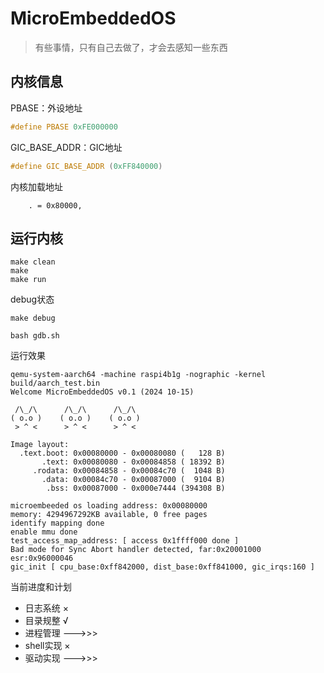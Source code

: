 # MicroEmbeddedOS

> 有些事情，只有自己去做了，才会去感知一些东西

## 内核信息

PBASE：外设地址

```c
#define PBASE 0xFE000000
```

GIC_BASE_ADDR：GIC地址

```c
#define GIC_BASE_ADDR (0xFF840000)
```

内核加载地址

```shell
	. = 0x80000, 
```

## 运行内核

```shell
make clean
make
make run
```

debug状态

```shell
make debug
```

```shell
bash gdb.sh
```

运行效果

```shell
qemu-system-aarch64 -machine raspi4b1g -nographic -kernel build/aarch_test.bin
Welcome MicroEmbeddedOS v0.1 (2024 10-15)

 /\_/\      /\_/\      /\_/\
( o.o )    ( o.o )    ( o.o )
 > ^ <      > ^ <      > ^ <

Image layout:
  .text.boot: 0x00080000 - 0x00080080 (   128 B)
       .text: 0x00080080 - 0x00084858 ( 18392 B)
     .rodata: 0x00084858 - 0x00084c70 (  1048 B)
       .data: 0x00084c70 - 0x00087000 (  9104 B)
        .bss: 0x00087000 - 0x000e7444 (394308 B)

microembeeded os loading address: 0x00080000
memory: 4294967292KB available, 0 free pages
identify mapping done
enable mmu done
test_access_map_address: [ access 0x1ffff000 done ]
Bad mode for Sync Abort handler detected, far:0x20001000 esr:0x96000046
gic_init [ cpu_base:0xff842000, dist_base:0xff841000, gic_irqs:160 ]
```

当前进度和计划

- 日志系统 ×
- 目录规整 √
- 进程管理 --->>>
- shell实现 ×
- 驱动实现 --->>>
